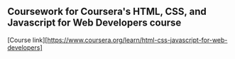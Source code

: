 ## Coursework for Coursera's HTML, CSS, and Javascript for Web Developers course

[Course link][https://www.coursera.org/learn/html-css-javascript-for-web-developers]
